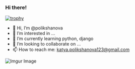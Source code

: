 ### Hi there! 

[![trophy](https://github-profile-trophy.vercel.app/?username=polikshanova&row=2&column=3)](https://github.com/ryo-ma/github-profile-trophy)


- 👋 Hi, I’m @polikshanova
- 👀 I’m interested in ...
- 🌱 I’m currently learning python, django
- 💞️ I’m looking to collaborate on ...
- 📫 How to reach me: katya.polikshanova123@gmail.com

![Imgur Image](https://i.imgur.com/W0JfyHW.gif)

